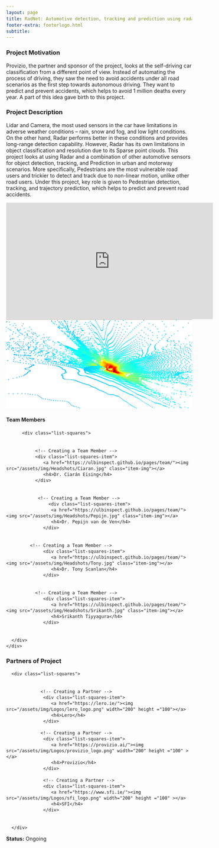 ```yaml
---
layout: page
title: RadNet: Automotive detection, tracking and prediction using radar data
footer-extra: footerlogo.html
subtitle: 
---
```


### Project Motivation
Provizio, the partner and sponsor of the project, looks at the self-driving car classification from a different point of view. Instead of automating the process of driving, they saw the need to avoid accidents under all road scenarios as the first step towards autonomous driving. They want to predict and prevent accidents, which helps to avoid 1 million deaths every year. A part of this idea gave birth to this project.   

### Project Description
Lidar and Camera, the most used sensors in the car have limitations in adverse weather conditions – rain, snow and fog, and low light conditions. On the other hand, Radar performs better in these conditions and provides long-range detection capability. However, Radar has its own limitations in object classification and resolution due to its Sparse point clouds. This project looks at using Radar and a combination of other automotive sensors for object detection, tracking, and Prediction in urban and motorway scenarios. More specifically, Pedestrians are the most vulnerable road users and trickier to detect and track due to non-linear motion, unlike other road users. Under this project, key role is given to Pedestrian detection, tracking, and trajectory prediction, which helps to predict and prevent road accidents.   


<div class="video-container">
<iframe style="display: block; margin: auto;" width="560" height="315" src="https://media.graphassets.com/qK1EgPHXQJeYdnjkS6EC" type="video/mp4" frameborder="0" allow="accelerometer; clipboard-write; encrypted-media; gyroscope; picture-in-picture" allowfullscreen></iframe>
</div>

<img src="/assets/img/Projects/Radar_Dense_ Point_Cloud.png" class="center">

#### Team Members 



<div class="container-fluid">
   
   <div class="row">
                 
          <div class="list-squares">
      
                          
               <!-- Creating a Team Member -->
               <div class="list-squares-item">
                  <a href="https://ulbinspect.github.io/pages/team/"><img src="/assets/img/Headshots/Ciaran.jpg" class="item-img"></a>
                  <h4>Dr. Ciarán Eising</h4>
               </div>
             
             
                <!-- Creating a Team Member -->
                    <div class="list-squares-item">
                     <a href="https://ulbinspect.github.io/pages/team/"><img src="/assets/img/Headshots/Pepijn.jpg" class="item-img"></a>
                     <h4>Dr. Pepijn van de Ven</h4>
                  </div>
                          
        
             <!-- Creating a Team Member -->
                  <div class="list-squares-item">
                     <a href="https://ulbinspect.github.io/pages/team/"><img src="/assets/img/Headshots/Tony.jpg" class="item-img"></a>
                     <h4>Dr. Tony Scanlan</h4>
                  </div> 
             
             
               <!-- Creating a Team Member -->
                  <div class="list-squares-item">
                     <a href="https://ulbinspect.github.io/pages/team/"><img src="/assets/img/Headshots/Srikanth.jpg" class="item-img"></a>
                     <h4>Srikanth Tiyyagura</h4>
                  </div> 
      
 
      </div>
    </div>
</div>

### Partners of Project


<div class="container-fluid">
   
   <div class="row">
      
      <div class="list-squares">
                 
   
                 <!-- Creating a Partner -->
                  <div class="list-squares-item">
                     <a href="https://lero.ie/"><img src="/assets/img/Logos/lero_logo.png" width="200" height ="100"></a>
                     <h4>Lero</h4>
                  </div>
         
                 <!-- Creating a Partner -->
                  <div class="list-squares-item">
                     <a href="https://provizio.ai/"><img src="/assets/img/Logos/provizio_logo.png" width="200" height ="100" ></a>
                     <h4>Provizio</h4>
                  </div>
         
                  <!-- Creating a Partner -->
                  <div class="list-squares-item">
                     <a href="https://www.sfi.ie/"><img src="/assets/img/Logos/sfi_logo.png" width="200" height ="100" ></a>
                     <h4>SFI</h4>
                  </div>
                        
                  
      </div>
  </div>
</div>

**Status:** Ongoing
